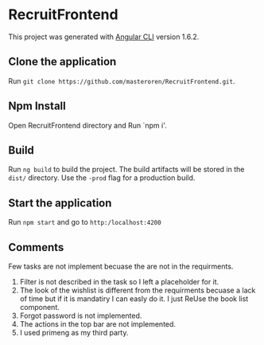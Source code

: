 # RecruitFrontend

This project was generated with [Angular CLI](https://github.com/angular/angular-cli) version 1.6.2.

## Clone the application

Run `git clone https://github.com/masteroren/RecruitFrontend.git`.

## Npm Install

Open RecruitFrontend directory and Run `npm i'.

## Build

Run `ng build` to build the project. The build artifacts will be stored in the `dist/` directory. Use the `-prod` flag for a production build.

## Start the application

Run `npm start` and go to `http:/localhost:4200`

## Comments

Few tasks are not implement becuase the are not in the requirments.

1. Filter is not described in the task so I left a placeholder for it.
2. The look of the wishlist is different from the requirments becuase a lack of time but if it is mandatiry I can easly do it. I just ReUse the book list component.
3. Forgot password is not implemented.
4. The actions in the top bar are not implemented.
5. I used primeng as my third party.

